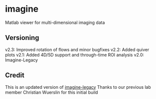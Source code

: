 # imagine
Matlab viewer for multi-dimensional imaging data

## Versioning
v2.3: Improved rotation of flows and minor bugfixes
v2.2: Added quiver plots
v2.1: Added 4D/5D support and through-time ROI analysis
v2.0: Imagine-Legacy

## Credit
This is an updated version of [imagine-legacy](https://github.com/imagineStudios/Imagine-Legacy) 
Thanks to our previous lab member Christian Wuerslin for this initial build